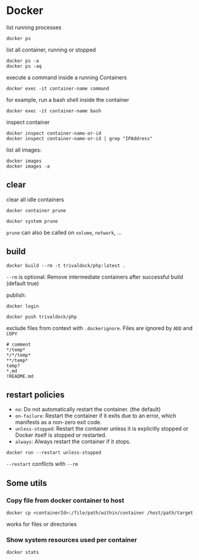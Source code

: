 # Docker

list running processes

```
docker ps
```

list all container, running or stopped

```
docker ps -a
docker ps -aq
```

execute a command inside a running Containers

```
docker exec -it container-name command
```

for example, run a bash shell inside the container

```
docker exec -it container-name bash
```

inspect container

```
docker inspect container-name-or-id
docker inspect container-name-or-id | grep "IPAddress"
```

list all images:

```
docker images
docker images -a
```

## clear

clear all idle containers

```
docker container prune
```

```
docker system prune
```

`prune` can also be called on `volume`, `network`, ...

## build

```
docker build --rm -t trivaldock/php:latest .
```

`--rm` is optional: Remove intermediate containers after successful build
(default true)

publish:

```
docker login

docker push trivaldock/php
```

exclude files from context with `.dockerignore`. Files are ignored by `ADD` and
`COPY`

```docker
# comment
*/temp*
*/*/temp*
**/temp*
temp?
*.md
!README.md
```

## restart policies

- `no`: Do not automatically restart the container. (the default)
- `on-failure`: Restart the container if it exits due to an error, which
  manifests as a non-zero exit code.
- `unless-stopped`: Restart the container unless it is explicitly stopped or
  Docker itself is stopped or restarted.
- `always`: Always restart the container if it stops.

```
docker run --restart unless-stopped
```

`--restart` conflicts with `--rm`

## Some utils

### Copy file from docker container to host

```
docker cp <containerId>:/file/path/within/container /host/path/target
```

works for files or directories

### Show system resources used per container

```
docker stats
```
